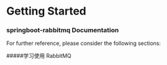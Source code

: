 # Getting Started

### springboot-rabbitmq  Documentation
For further reference, please consider the following sections:

#####学习使用 RabbitMQ

